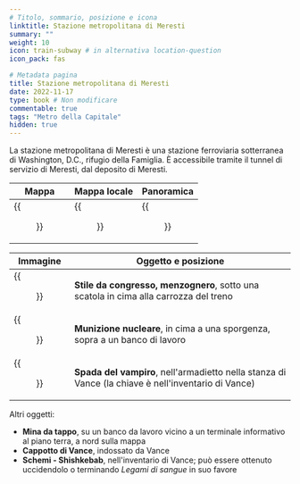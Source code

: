 ```yaml
---
# Titolo, sommario, posizione e icona
linktitle: Stazione metropolitana di Meresti
summary: ""
weight: 10
icon: train-subway # in alternativa location-question
icon_pack: fas

# Metadata pagina
title: Stazione metropolitana di Meresti
date: 2022-11-17
type: book # Non modificare
commentable: true
tags: "Metro della Capitale"
hidden: true
---
```




La stazione metropolitana di Meresti è una stazione ferroviaria sotterranea di Washington, D.C., rifugio della Famiglia. È accessibile tramite il tunnel di servizio di Meresti,  dal deposito di Meresti.

| Mappa | Mappa locale | Panoramica |
| ----- | ------------ | ---------- |
| {{<figure src="Meresti_Trainyard_loc.webp">}}  | {{<figure src="Meresti_Metro_Station_loc.webp">}}  | {{<figure src="Meresti_Metro_Station.webp">}}  |

| Immagine                                  | Oggetto e posizione                                                                                 |
| ----------------------------------------- | --------------------------------------------------------------------------------------------------- |
| {{<figure src="FO3_LCS_Meresti.webp">}}                 | **Stile da congresso, menzognero**, sotto una scatola in cima alla carrozza del treno               |
| {{<figure src="Mini_nuke_Meresti_Metro_Station.webp">}} | **Munizione nucleare**, in cima a una sporgenza, sopra a un  banco di lavoro                        |
| {{<figure src="Vampire's_Edge.webp">}}                  | **Spada del vampiro**, nell'armadietto nella stanza di Vance (la chiave è nell'inventario di Vance) |


Altri oggetti:
- **Mina da tappo**, su un banco da lavoro vicino a un terminale informativo al piano terra, a nord sulla mappa
- **Cappotto di Vance**, indossato da Vance
- **Schemi - Shishkebab**, nell'inventario di Vance; può essere ottenuto uccidendolo o terminando *Legami di sangue* in suo favore